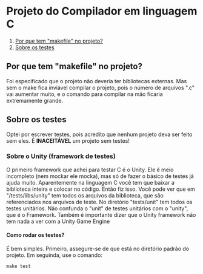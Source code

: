 # Projeto do Compilador em linguagem C

1. [Por que tem "makefile" no projeto?](#por-que-tem-makefile-no-projeto)
2. [Sobre os testes](#sobre-os-testes)

## Por que tem "makefile" no projeto?
Foi especificado que o projeto não deveria ter bibliotecas externas. Mas sem o make fica inviável compilar o projeto, pois o número de arquivos ".c" vai aumentar muito, e o comando para compilar na mão ficaria extremamente grande.

## Sobre os testes 
Optei por escrever testes, pois acredito que nenhum projeto deva ser feito sem eles. 
É **INACEITÁVEL** um projeto sem testes!

### Sobre o Unity (framework de testes)
O primeiro framework que achei para testar C é o Unity. Ele é meio incompleto (nem mockar ele mocka), mas só de fazer o básico de testes já ajuda muito.
Aparentemente na linguagem C você tem que baixar a biblioteca inteira e colocar no código. Então fiz isso. Você pode ver que em "/tests/libs/unity" tem todos os arquivos da biblioteca, que são referenciados nos arquivos de teste. No diretório "tests/unit" tem todos os testes unitários. Não confunda o "unit" de testes unitários com o "unity", que é o Framework. Também é importante dizer que o Unity framework não tem nada a ver com a Unity Game Engine

#### Como rodar os testes?
É bem simples. Primeiro, assegure-se de que está no diretório padrão do projeto. Em seguinda, use o comando:

``` console
make test
````